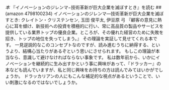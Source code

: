 *本* 『イノベーションのジレンマ−技術革新が巨大企業を滅ぼすとき』を読む
 ##(amazon 4798100234)  イノベーションのジレンマ―技術革新が巨大企業を滅ぼすとき: クレイトン・クリステンセン, 玉田 俊平太, 伊豆原 弓
『顧客の意見に熱心に耳を傾け、新技術への投資を積極的に行い、常に高品質の製品やサービスを提供している業界トップの優良企業。ところが、その優れた経営のために失敗を招き、トップの地位を失ってしまう。』
その理論を実証して見せてくれる本です。
一見逆説的なこのコンセプトなのですが、読み進むうちに納得する、というより、結構心当たりがあるぞという思いにさせられます。
もしこの理論が本当なら、意識して避けなければならない事象です。
私は数年前から、いかにイノベーションを継続的に生み出すかという事に興味があって、『ドラッカー』の本なども読んでいますが、私と同じ興味をお持ちの方は読んでみてはいかがでしょうか。
ドラッカリアンの人にもこんな補足的な視点があるということで、いい刺激になるのではないでしょうか。
